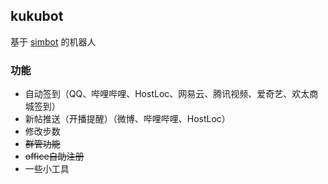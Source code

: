 ## kukubot
基于 [simbot](https://github.com/ForteScarlet/simpler-robot) 的机器人

### 功能
* 自动签到（QQ、哔哩哔哩、HostLoc、网易云、腾讯视频、爱奇艺、欢太商城签到）
* 新帖推送（开播提醒）（微博、哔哩哔哩、HostLoc）
* 修改步数
* ~~群管功能~~
* ~~office自助注册~~
* 一些小工具